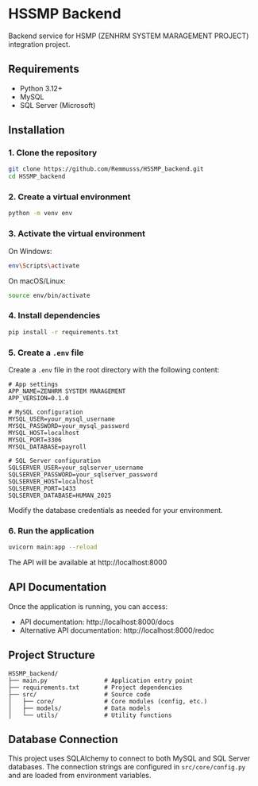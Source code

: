 # HSSMP Backend

Backend service for HSMP (ZENHRM SYSTEM MARAGEMENT PROJECT) integration project.

## Requirements

- Python 3.12+
- MySQL
- SQL Server (Microsoft)

## Installation

### 1. Clone the repository

```bash
git clone https://github.com/Remmusss/HSSMP_backend.git
cd HSSMP_backend
```

### 2. Create a virtual environment

```bash
python -m venv env
```

### 3. Activate the virtual environment

On Windows:
```bash
env\Scripts\activate
```

On macOS/Linux:
```bash
source env/bin/activate
```

### 4. Install dependencies

```bash
pip install -r requirements.txt
```

### 5. Create a `.env` file

Create a `.env` file in the root directory with the following content:

```
# App settings
APP_NAME=ZENHRM SYSTEM MARAGEMENT
APP_VERSION=0.1.0

# MySQL configuration
MYSQL_USER=your_mysql_username
MYSQL_PASSWORD=your_mysql_password
MYSQL_HOST=localhost
MYSQL_PORT=3306
MYSQL_DATABASE=payroll

# SQL Server configuration
SQLSERVER_USER=your_sqlserver_username
SQLSERVER_PASSWORD=your_sqlserver_password
SQLSERVER_HOST=localhost
SQLSERVER_PORT=1433
SQLSERVER_DATABASE=HUMAN_2025
```

Modify the database credentials as needed for your environment.

### 6. Run the application

```bash
uvicorn main:app --reload
```

The API will be available at http://localhost:8000

## API Documentation

Once the application is running, you can access:

- API documentation: http://localhost:8000/docs
- Alternative API documentation: http://localhost:8000/redoc

## Project Structure

```
HSSMP_backend/
├── main.py                # Application entry point
├── requirements.txt       # Project dependencies
├── src/                   # Source code
│   ├── core/              # Core modules (config, etc.)
│   ├── models/            # Data models
│   └── utils/             # Utility functions
```

## Database Connection

This project uses SQLAlchemy to connect to both MySQL and SQL Server databases.
The connection strings are configured in `src/core/config.py` and are loaded from environment variables. 
